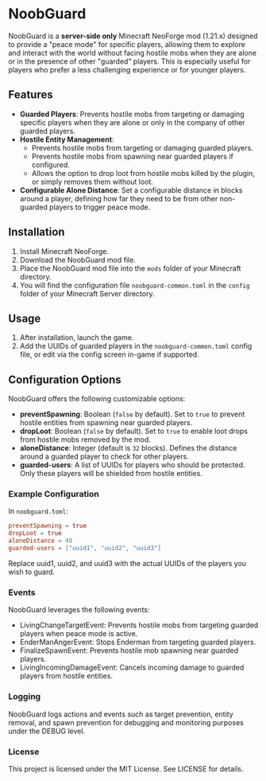 # NoobGuard

NoobGuard is a **server-side only** Minecraft NeoForge mod (1.21.x) designed to provide a "peace mode" for specific players, allowing them to explore and interact with the world without facing hostile mobs when they are alone or in the presence of other "guarded" players. This is especially useful for players who prefer a less challenging experience or for younger players.

## Features

- **Guarded Players**: Prevents hostile mobs from targeting or damaging specific players when they are alone or only in the company of other guarded players.
- **Hostile Entity Management**:
    - Prevents hostile mobs from targeting or damaging guarded players.
    - Prevents hostile mobs from spawning near guarded players if configured.
    - Allows the option to drop loot from hostile mobs killed by the plugin, or simply removes them without loot.
- **Configurable Alone Distance**: Set a configurable distance in blocks around a player, defining how far they need to be from other non-guarded players to trigger peace mode.

## Installation

1. Install Minecraft NeoForge.
2. Download the NoobGuard mod file.
3. Place the NoobGuard mod file into the `mods` folder of your Minecraft directory.
4. You will find the configuration file `noobguard-common.toml` in the `config` folder of your Minecraft Server directory.

## Usage

1. After installation, launch the game.
2. Add the UUIDs of guarded players in the `noobguard-common.toml` config file, or edit via the config screen in-game if supported.

## Configuration Options

NoobGuard offers the following customizable options:

- **preventSpawning**: Boolean (`false` by default). Set to `true` to prevent hostile entities from spawning near guarded players.
- **dropLoot**: Boolean (`false` by default). Set to `true` to enable loot drops from hostile mobs removed by the mod.
- **aloneDistance**: Integer (default is `32` blocks). Defines the distance around a guarded player to check for other players.
- **guarded-users**: A list of UUIDs for players who should be protected. Only these players will be shielded from hostile entities.

### Example Configuration

In `noobguard.toml`:

```toml
preventSpawning = true
dropLoot = true
aloneDistance = 40
guarded-users = ["uuid1", "uuid2", "uuid3"]
```
Replace uuid1, uuid2, and uuid3 with the actual UUIDs of the players you wish to guard.

### Events

NoobGuard leverages the following events:

- LivingChangeTargetEvent: Prevents hostile mobs from targeting guarded players when peace mode is active.
- EnderManAngerEvent: Stops Enderman from targeting guarded players.
- FinalizeSpawnEvent: Prevents hostile mob spawning near guarded players.
- LivingIncomingDamageEvent: Cancels incoming damage to guarded players from hostile entities.

### Logging

NoobGuard logs actions and events such as target prevention, entity removal, and spawn prevention for debugging and monitoring purposes under the DEBUG level.

### License

This project is licensed under the MIT License. See LICENSE for details.